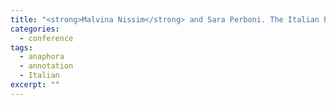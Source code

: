 ```yaml
---
title: "<strong>Malvina Nissim</strong> and Sara Perboni. The Italian Particle “ne”: Corpus Construction and Analysis. In N. Calzolari et al. (eds.), <em>Proceedings of the Sixth Language Resources and Evaluation Conference (LREC2008)</em>, pages 28–30, Marrakech, Morocco, 2008."
categories: 
  - conference
tags:
  - anaphora
  - annotation
  - Italian
excerpt: ""
---
```




